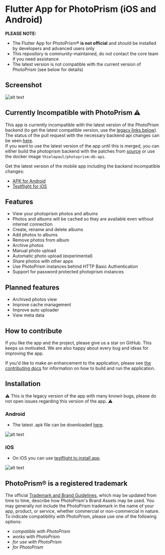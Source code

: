# Flutter App for PhotoPrism (iOS and Android)

**PLEASE NOTE:**

- The Flutter App for PhotoPrism® **is not official** and should be installed by developers and advanced users only
- This repository is community-maintained, do not contact the core team if you need assistance
- The latest version is not compatible with the current version of PhotoPrism (see below for details)

## Screenshot

![alt text](assets/iphone_photo.png "iPhone App Photos View")

## Currently Incompatible with PhotoPrism :warning:

This app is currently incompatible with the latest version of the PhotoPrism backend (to get the latest compatible version, use the [legacy links below](#installation)).  
The status of the pull request with the necessary backend api changes can be seen [here](https://github.com/photoprism/photoprism/pull/995).  
If you want to use the latest version of the app until this is merged, you can either build the photoprism backend with the patches from [source](https://github.com/thielepaul/photoprism/tree/db-api) or use the docker image `thielepaul/photoprism:db-api`.

Get the latest version of the mobile app including the backend incompatible changes:
* [APK for Android](https://github.com/photoprism/photoprism-mobile/releases/download/latest-db-api/photoprism.apk)
* [Testflight for iOS](https://testflight.apple.com/join/3NL12xyh)

## Features
- View your photoprism photos and albums
- Photos and albums will be cached so they are available even without internet connection
- Create, rename and delete albums
- Add photos to albums
- Remove photos from album
- Archive photos
- Manual photo upload
- Automatic photo upload (experimental)
- Share photos with other apps
- Use PhotoPrism instances behind HTTP Basic Authentication
- Support for password protected photoprism instances

## Planned features
- Archived photos view
- Improve cache management
- Improve auto uploader
- View meta data

## How to contribute
If you like the app and the project, please give us a star on GitHub. This keeps us motivated. We are also happy about every bug and ideas for improving the app.

If you'd like to make an enhancement to the application, please see [the contributing docs](CONTRIBUTING.md) for information on how to build and run the application.

## Installation
:warning: This is the legacy version of the app with many known bugs, please do not open issues regarding this version of the app. :warning:

### Android
- The latest .apk file can be downloaded [here](https://github.com/photoprism/photoprism-mobile/releases/download/latest/photoprism.apk).

![alt text](assets/qrcode_android_apk.png "Android APK QR Code image")

### iOS
- On iOS you can use [testflight to install app](https://testflight.apple.com/join/Rxzv6JpC).

![alt text](assets/qrcode_ios_testflight.png "TestFlight QR Code image")

## PhotoPrism® is a registered trademark ##

The official [Trademark and Brand Guidelines](https://photoprism.app/trademark), which may be updated
from time to time, describe how PhotoPrism's Brand Assets may be used. You may generally not
include the PhotoPrism trademark in the name of your app, product, or service, whether commercial 
or non-commercial in nature. To indicate compatibility with PhotoPrism, please use one of the 
following options:

- *compatible with PhotoPrism*
- *works with PhotoPrism*
- *for use with PhotoPrism*
- *for PhotoPrism*
